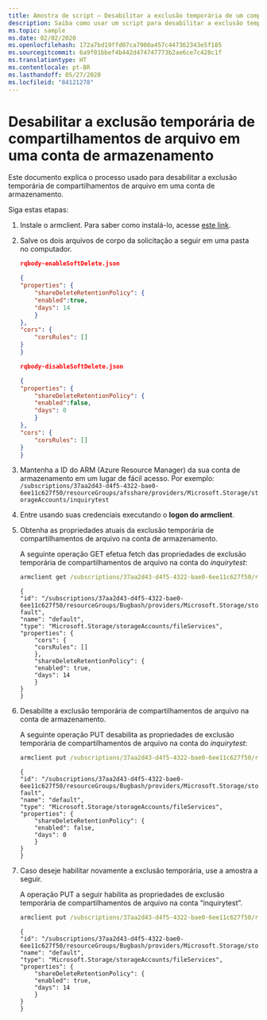 ```yaml
---
title: Amostra de script – Desabilitar a exclusão temporária de um compartilhamento de arquivo
description: Saiba como usar um script para desabilitar a exclusão temporária de compartilhamentos de arquivo em uma conta de armazenamento.
ms.topic: sample
ms.date: 02/02/2020
ms.openlocfilehash: 172a7bd19ffd07ca7900a457c447362343e5f185
ms.sourcegitcommit: 6a9f01bbef4b442d474747773b2ae6ce7c428c1f
ms.translationtype: HT
ms.contentlocale: pt-BR
ms.lasthandoff: 05/27/2020
ms.locfileid: "84121278"
---
```

# <a name="disable-soft-delete-for-file-shares-in-a-storage-account"></a>Desabilitar a exclusão temporária de compartilhamentos de arquivo em uma conta de armazenamento

Este documento explica o processo usado para desabilitar a exclusão temporária de compartilhamentos de arquivo em uma conta de armazenamento.

Siga estas etapas:

1. Instale o armclient. Para saber como instalá-lo, acesse [este link](https://github.com/projectkudu/ARMClient).

2. Salve os dois arquivos de corpo da solicitação a seguir em uma pasta no computador.

    ```json
    rqbody-enableSoftDelete.json

    {
    "properties": {
        "shareDeleteRetentionPolicy": {
        "enabled":true,
        "days": 14
        }
    },
    "cors": {
        "corsRules": []
    }
    }

    rqbody-disableSoftDelete.json

    {
    "properties": {
        "shareDeleteRetentionPolicy": {
        "enabled":false,
        "days": 0
        }
    },
    "cors": {
        "corsRules": []
    }
    }
    ```

3. Mantenha a ID do ARM (Azure Resource Manager) da sua conta de armazenamento em um lugar de fácil acesso. Por exemplo: `/subscriptions/37aa2d43-d4f5-4322-bae0-6ee11c627f50/resourceGroups/afsshare/providers/Microsoft.Storage/storageAccounts/inquirytest`

4. Entre usando suas credenciais executando o **logon do armclient**.

5. Obtenha as propriedades atuais da exclusão temporária de compartilhamentos de arquivo na conta de armazenamento.

    A seguinte operação GET efetua fetch das propriedades de exclusão temporária de compartilhamentos de arquivo na conta do *inquirytest*:

    ```cmd
    armclient get /subscriptions/37aa2d43-d4f5-4322-bae0-6ee11c627f50/resourceGroups/afsshare /providers/Microsoft.Storage/storageAccounts/inquirytest/fileServices/default?api-version=2019-04-01
    ```

    ```output
    {
    "id": "/subscriptions/37aa2d43-d4f5-4322-bae0-6ee11c627f50/resourceGroups/Bugbash/providers/Microsoft.Storage/storageAccounts/inquirytest/fileServices/de
    fault",
    "name": "default",
    "type": "Microsoft.Storage/storageAccounts/fileServices",
    "properties": {
        "cors": {
        "corsRules": []
        },
        "shareDeleteRetentionPolicy": {
        "enabled": true,
        "days": 14
        }
    }
    }
    ```

6. Desabilite a exclusão temporária de compartilhamentos de arquivo na conta de armazenamento.

    A seguinte operação PUT desabilita as propriedades de exclusão temporária de compartilhamentos de arquivo na conta do *inquirytest*:

    ```cmd
    armclient put /subscriptions/37aa2d43-d4f5-4322-bae0-6ee11c627f50/resourceGroups/afsshare /providers/Microsoft.Storage/storageAccounts/inquirytest/fileServices/default?api-version=2019-04-01 .\rqbody-disableSoftDelete.json
    ```

    ```Output
    {
    "id": "/subscriptions/37aa2d43-d4f5-4322-bae0-6ee11c627f50/resourceGroups/Bugbash/providers/Microsoft.Storage/storageAccounts/inquirytest/fileServices/de
    fault",
    "name": "default",
    "type": "Microsoft.Storage/storageAccounts/fileServices",
    "properties": {
        "shareDeleteRetentionPolicy": {
        "enabled": false,
        "days": 0
        }
    }
    }
    ```

7. Caso deseje habilitar novamente a exclusão temporária, use a amostra a seguir.

    A operação PUT a seguir habilita as propriedades de exclusão temporária de compartilhamentos de arquivo na conta “inquirytest”.

    ```cmd
    armclient put /subscriptions/37aa2d43-d4f5-4322-bae0-6ee11c627f50/resourceGroups/afsshare /providers/Microsoft.Storage/storageAccounts/inquirytest/fileServices/default?api-version=2019-04-01 .\rqbody-EnableSoftDelete.json
    ```

    ```Output
    {
    "id": "/subscriptions/37aa2d43-d4f5-4322-bae0-6ee11c627f50/resourceGroups/Bugbash/providers/Microsoft.Storage/storageAccounts/inquirytest/fileServices/default",
    "name": "default",
    "type": "Microsoft.Storage/storageAccounts/fileServices",
    "properties": {
        "shareDeleteRetentionPolicy": {
        "enabled": true,
        "days": 14
        }
    }
    }
    ```
